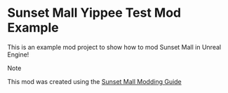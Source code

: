 # Sunset Mall Yippee Test Mod Example
This is an example mod project to show how to mod Sunset Mall in Unreal Engine!

> [!NOTE]
> This mod was created using the [Sunset Mall Modding Guide](https://github.com/Hecking-Heck/Sunset-Mall-Modding-Guide)
